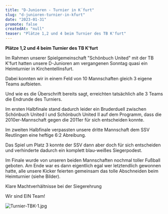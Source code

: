 ```yaml
---
title: "D-Junioren - Turnier in K´furt"
slug: "d-junioren-turnier-in-kfurt"
date: "2023-01-31"
promote: false
createdAt: "null"
teaser: "Plätze 1,2 und 4 beim Turnier des TB K'furt"
---
```

**Plätze 1,2 und 4 beim Turnier des TB K'furt**

Im Rahmen unserer Spielgemeinschaft "Schönbuch United" mit der TB K'furt hatten unsere D-Junioren am vergangenen Sonntag quasi ein Heimturnier in Kirchentellinsfurt.

Dabei konnten wir in einem Feld von 10 Mannschaften gleich 3 eigene Teams aufbieten.

Und wie es die Überschrift bereits sagt, erreichten tatsächlich alle 3 Teams die Endrunde des Turniers.

Im ersten Halbfinale stand dadurch leider ein Bruderduell zwischen Schönbuch United I und Schönbuch United II auf dem Programm, dass die 2010er-Mannschaft gegen die 2011er für sich entscheiden konnte.

Im zweiten Halbfinale verpassten unsere dritte Mannschaft dem SSV Reutlingen eine heftige 6:2 Abreibung.

Das Spiel um Platz 3 konnte der SSV dann aber doch für sich entscheiden und verhinderte dadurch ein komplett blau-weißes Siegerpodest.

Im Finale wurde von unseren beiden Mannschaften nochmal toller Fußball geboten. Am Ende war es dann eigentlich egal wer letztendlich gewonnen hatte, alle unsere Kicker feierten gemeinsam das tolle Abschneiden beim Heimturnier (siehe Bilder).

Klare Machtverhältnisse bei der Siegerehrung

Wir sind EIN Team!

![Turnier-TBK-1.jpg](/uploads/Turnier_TBK_1_2abbcbe816.jpg)
